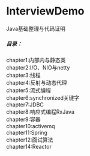 # InterviewDemo

Java基础整理与代码证明<br>
<h5>目录：</h5>
chapter1:内部内与静态类<br>
chapter2:I/O、NIO与netty<br>
chapter3:线程<br>
chapter4:反射与动态代理<br>
chapter5:流式编程<br>
chapter6:synchronized关键字<br>
chapter7:JDBC<br>
chapter8:响应式编程RxJava<br>
chapter9:容器<br>
chapter10:activemq<br>
chapter11:Spring<br>
chapter12:面试算法<br>
chapter14:Reactor<br>
